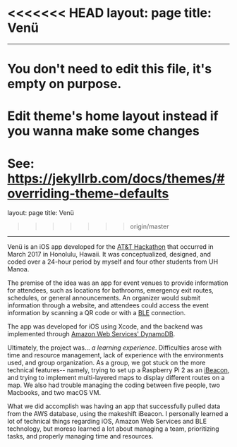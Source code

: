 <<<<<<< HEAD
layout: page
title: Venü
=======
---
# You don't need to edit this file, it's empty on purpose.
# Edit theme's home layout instead if you wanna make some changes
# See: https://jekyllrb.com/docs/themes/#overriding-theme-defaults
layout: page
title: Ven&#252;
>>>>>>> origin/master
---

Ven&#252; is an iOS app developed for the [AT&T Hackathon](https://www.eventbrite.com/e/att-hackathon-hawaii-tickets-31100289804) that occurred in March 2017 in Honolulu, Hawaii. It was conceptualized, designed, and coded over a 24-hour period by myself and four other students from UH Manoa.

The premise of the idea was an app for event venues to provide information for attendees, such as locations for bathrooms, emergency exit routes, schedules, or general announcements. An organizer would submit information through a website, and attendees could access the event information by scanning a QR code or with a [BLE](https://en.wikipedia.org/wiki/Bluetooth_Low_Energy) connection.

The app was developed for iOS using Xcode, and the backend was implemented through [Amazon Web Services' DynamoDB](https://aws.amazon.com/dynamodb/).

Ultimately, the project was... <i>a learning experience</i>. Difficulties arose with time and resource management, lack of experience with the environments used, and group organization. As a group, we got stuck on the more technical features-- namely, trying to set up a Raspberry Pi 2 as an [iBeacon](https://developer.apple.com/ibeacon/), and trying to implement multi-layered maps to display different routes on a map. We also had trouble managing the coding between five people, two Macbooks, and two macOS VM.

What we did accomplish was having an app that successfully pulled data from the AWS database, using the makeshift iBeacon. I personally learned a lot of technical things regarding iOS, Amazon Web Services and BLE technology, but moreso learned a lot about managing a team, prioritizing tasks, and properly managing time and resources.

